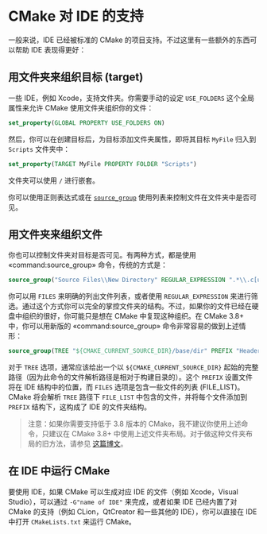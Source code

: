 # CMake 对 IDE 的支持

一般来说，IDE 已经被标准的 CMake 的项目支持。不过这里有一些额外的东西可以帮助 IDE 表现得更好：

## 用文件夹来组织目标 (target)

一些 IDE，例如 Xcode，支持文件夹。你需要手动的设定 `USE_FOLDERS` 这个全局属性来允许 CMake 使用文件夹组织你的文件：

```cmake
set_property(GLOBAL PROPERTY USE_FOLDERS ON)
```

然后，你可以在创建目标后，为目标添加文件夹属性，即将其目标 `MyFile` 归入到 `Scripts` 文件夹中：

```cmake
set_property(TARGET MyFile PROPERTY FOLDER "Scripts")
```

文件夹可以使用 `/` 进行嵌套。

你可以使用正则表达式或在 [`source_group`](https://cmake.org/cmake/help/latest/command/source_group.html) 使用列表来控制文件在文件夹中是否可见。

## 用文件夹来组织文件

你也可以控制文件夹对目标是否可见。有两种方式，都是使用 «command:source_group» 命令，传统的方式是：

```cmake
source_group("Source Files\\New Directory" REGULAR_EXPRESSION ".*\\.c[ucp]p?")
```

你可以用 `FILES` 来明确的列出文件列表，或者使用 `REGULAR_EXPRESSION` 来进行筛选。通过这个方式你可以完全的掌控文件夹的结构。不过，如果你的文件已经在硬盘中组织的很好，你可能只是想在 CMake 中复现这种组织。在 CMake 3.8+ 中，你可以用新版的 «command:source_group» 命令非常容易的做到上述情形：

```cmake
source_group(TREE "${CMAKE_CURRENT_SOURCE_DIR}/base/dir" PREFIX "Header Files" FILES ${FILE_LIST})
```

对于 `TREE` 选项，通常应该给出一个以 `${CMAKE_CURRENT_SOURCE_DIR}` 起始的完整路径（因为此命令的文件解析路径是相对于构建目录的）。这个 `PREFIX` 设置文件将在 IDE 结构中的位置，而 `FILES` 选项是包含一些文件的列表 (FILE_LIST)。CMake 将会解析 `TREE` 路径下 `FILE_LIST` 中包含的文件，并将每个文件添加到 `PREFIX` 结构下，这构成了 IDE 的文件夹结构。

> 注意：如果你需要支持低于 3.8 版本的 CMake，我不建议你使用上述命令，只建议在 CMake 3.8+ 中使用上述文件夹布局。对于做这种文件夹布局的旧方法，请参见 [这篇博文][sorting]。

## 在 IDE 中运行 CMake

要使用 IDE，如果 CMake 可以生成对应 IDE 的文件（例如 Xcode，Visual Studio），可以通过 `-G"name of IDE"` 来完成，或者如果 IDE 已经内置了对 CMake 的支持（例如 CLion，QtCreator 和一些其他的 IDE），你可以直接在 IDE 中打开 `CMakeLists.txt` 来运行 CMake。

[sorting]: http://blog.audio-tk.com/2015/09/01/sorting-source-files-and-projects-in-folders-with-cmake-and-visual-studioxcode/
